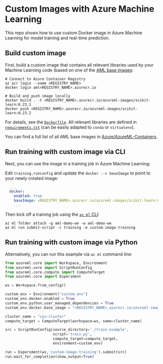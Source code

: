 
# Custom Images with Azure Machine Learning

This repo shows how to use custom Docker image in Azure Machine Learning for model training and real-time prediction.

## Build custom image

First, build a custom image that contains all relevant libraries used by your Machine Learning code (based on one of the [AML base images](https://github.com/Azure/AzureML-Containers):

```console
# Connect to Azure Container Registry
az acr login --name <REGISTRY_NAME>
docker login aml<REGISTRY_NAME>.azurecr.io

# Build and push image locally
docker build . -t <REGISTRY_NAME>.azurecr.io/azureml-images/scikit-learn:0.23.2
docker push <REGISTRY_NAME>.azurecr.io/azureml-images/scikit-learn:0.23.2
```

For details, see the [`Dockerfile`](Dockerfile). All relevant libraries are defined in [`requirements.txt`](requirements.txt) (can be easily adapted to `conda` or `virtualenv`).

You can find a full list of all AML base images in [Azure/AzureML-Containers](https://github.com/Azure/AzureML-Containers).

## Run training with custom image via CLI

Next, you can use the image in a training job in Azure Machine Learning:

Edit `training.runconfig` and update the `docker --> baseImage` to point to your newly created image:

```yaml
  ...
  docker:
    enabled: true
    baseImage: <REGISTRY_NAME>.azurecr.io/azureml-images/scikit-learn:0.23.2
    ...
```

Then kick off a training job using the [`az ml` CLI](https://docs.microsoft.com/en-us/azure/machine-learning/reference-azure-machine-learning-cli):

```console
az ml folder attach -g aml-demo-we -w aml-demo-we
az ml run submit-script -c training -e custom-image-training
```

## Run training with custom image via Python

Alternatively, you can run this example via `az ml` command line:

```python
from azureml.core import Workspace, Environment
from azureml.core import ScriptRunConfig
from azureml.core.compute import ComputeTarget
from azureml.core import Experiment

ws = Workspace.from_config()

custom_env = Environment("custom_env")
custom_env.docker.enabled = True
custom_env.python.user_managed_dependencies = True
custom_env.docker.base_image = "<REGISTRY_NAME>.azurecr.io/azureml-images/scikit-learn:0.23.2"

cluster_name = "cpu-cluster"
compute_target = ComputeTarget(workspace=ws, name=cluster_name)

src = ScriptRunConfig(source_directory='./train-example',
                      script='train.py',
                      compute_target=compute_target,
                      environment=custom_env)

run = Experiment(ws,'custom-image-training').submit(src)
run.wait_for_completion(show_output=True)
```

